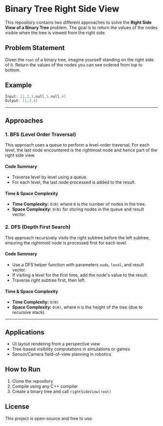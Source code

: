 # Binary Tree Right Side View

This repository contains two different approaches to solve the **Right Side View of a Binary Tree** problem. The goal is to return the values of the nodes visible when the tree is viewed from the right side.

## Problem Statement

Given the `root` of a binary tree, imagine yourself standing on the right side of it. Return the values of the nodes you can see ordered from top to bottom.

## Example
```cpp
Input: [1,2,3,null,5,null,4]
Output: [1,3,4]
```

---

## Approaches

### 1. **BFS (Level Order Traversal)**

This approach uses a queue to perform a level-order traversal. For each level, the last node encountered is the rightmost node and hence part of the right side view.

#### Code Summary
- Traverse level by level using a queue.
- For each level, the last node processed is added to the result.

#### Time & Space Complexity
- **Time Complexity:** `O(N)` where `N` is the number of nodes in the tree.
- **Space Complexity:** `O(N)` for storing nodes in the queue and result vector.

### 2. **DFS (Depth First Search)**

This approach recursively visits the right subtree before the left subtree, ensuring the rightmost node is processed first for each level.

#### Code Summary
- Use a DFS helper function with parameters `node`, `level`, and result vector.
- If visiting a level for the first time, add the node's value to the result.
- Traverse right subtree first, then left.

#### Time & Space Complexity
- **Time Complexity:** `O(N)`
- **Space Complexity:** `O(H)`, where `H` is the height of the tree (due to recursive stack).

---

## Applications
- UI layout rendering from a perspective view
- Tree-based visibility computations in simulations or games
- Sensor/Camera field-of-view planning in robotics

## How to Run
1. Clone the repository
2. Compile using any C++ compiler
3. Create a binary tree and call `rightSideView(root)`

## License
This project is open-source and free to use.

